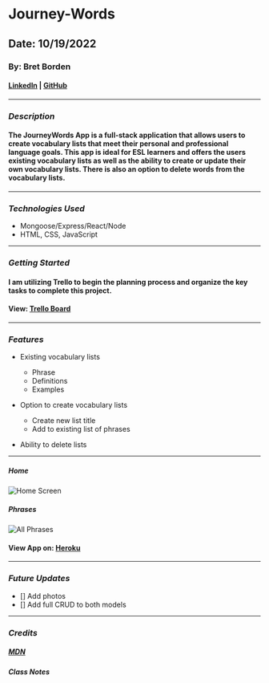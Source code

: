 # Journey-Words

## Date: 10/19/2022

### By: Bret Borden

#### [LinkedIn](www.likedin.com) | [GitHub](www.github.com)

---

### **_Description_**

#### The JourneyWords App is a full-stack application that allows users to create vocabulary lists that meet their personal and professional language goals. This app is ideal for ESL learners and offers the users existing vocabulary lists as well as the ability to create or update their own vocabulary lists. There is also an option to delete words from the vocabulary lists.

---

### **_Technologies Used_**

- Mongoose/Express/React/Node
- HTML, CSS, JavaScript

---

### **_Getting Started_**

#### I am utilizing Trello to begin the planning process and organize the key tasks to complete this project.

#### View: [Trello Board](https://trello.com/invite/b/jK3mdc3R/ATTIcd529b6961cc6a487d06bdd770c628e0BB8C2599/unit-2-planning-journeywords)

---

### **_Features_**

- Existing vocabulary lists

  - Phrase
  - Definitions
  - Examples

- Option to create vocabulary lists

  - Create new list title
  - Add to existing list of phrases

- Ability to delete lists

---

##### Home

![Home Screen](https://i.postimg.cc/y8zwDx3z/JW-Home-screen-Shot.png)

##### Phrases

![All Phrases](https://i.postimg.cc/yNypgT4m/JW-All-Phrase-screen-Shot.png)

#### View App on: [Heroku](https://www.heroku.com/)

---

### **_Future Updates_**

- [] Add photos
- [] Add full CRUD to both models

---

### **_Credits_**

##### [MDN](https://developer.mozilla.org/en-US/)

##### Class Notes
